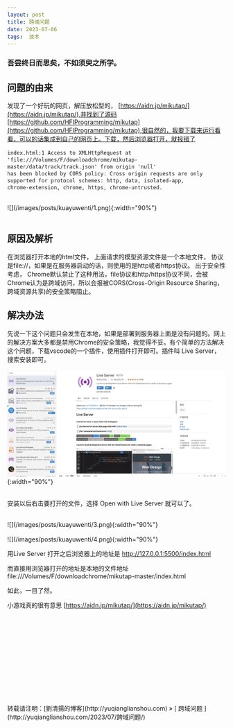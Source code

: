 ```yaml
---
layout: post  
title: 跨域问题
date: 2023-07-06  
tags:  技术
---
```

### 吾尝终日而思矣，不如须臾之所学。

## 问题的由来  
发现了一个好玩的网页，解压放松型的， [https://aidn.jp/mikutap/](https://aidn.jp/mikutap/),并找到了源码 [https://github.com/HFIProgramming/mikutap](https://github.com/HFIProgramming/mikutap),很自然的，我要下载来运行看看，可以的话集成到自己的网页上。下载，然后浏览器打开，就报错了  


```
index.html:1 Access to XMLHttpRequest at 'file:///Volumes/F/downloadchrome/mikutap-master/data/track/track.json' from origin 'null' 
has been blocked by CORS policy: Cross origin requests are only supported for protocol schemes: http, data, isolated-app, 
chrome-extension, chrome, https, chrome-untrusted.
```

<br/>
![](/images/posts/kuayuwenti/1.png){:width="90%"}  

<br/>
<br/> 

## 原因及解析  

在浏览器打开本地的html文件， 上面请求的模型资源文件是一个本地文件， 协议是file://，如果是在服务器启动的话，则使用的是http或者https协议。
出于安全性考虑， Chrome默认禁止了这种用法，file协议和http/https协议不同，会被Chrome认为是跨域访问，所以会报被CORS(Cross-Origin Resource Sharing，跨域资源共享)的安全策略阻止。  

## 解决办法

先说一下这个问题只会发生在本地，如果是部署到服务器上面是没有问题的。网上的解决方案大多都是禁用Chrome的安全策略，我觉得不妥。有个简单的方法解决这个问题，下载vscode的一个插件，使用插件打开即可。插件叫 Live Server，搜索安装即可。  
<br/>
![](/images/posts/kuayuwenti/2.png){:width="90%"}  
<br/> 

安装以后右击要打开的文件，选择 Open with Live Server 就可以了。  

<br/>
![](/images/posts/kuayuwenti/3.png){:width="90%"}  
<br/> 

<br/>
![](/images/posts/kuayuwenti/4.png){:width="90%"}  
<br/> 

用Live Server 打开之后浏览器上的地址是 http://127.0.0.1:5500/index.html  

而直接用浏览器打开的地址是本地的文件地址  file:///Volumes/F/downloadchrome/mikutap-master/index.html  

如此，一目了然。  

小游戏真的很有意思 [https://aidn.jp/mikutap/](https://aidn.jp/mikutap/) 

<br/> 
<br/> 
<br/> 
<br/> 
<br/> 
<br/> 
<br/> 
<br/> 
<br/> 
<br/> 
<br/> 
<br/> 
转载请注明：[劉清揚的博客](http://yuqianglianshou.com) » [ 跨域问题 ](http://yuqianglianshou.com/2023/07/跨域问题/)  
<br/>